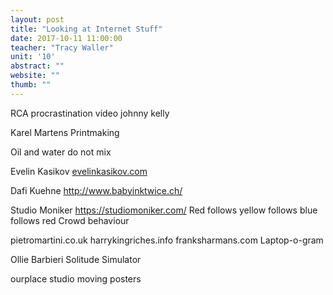```yaml
---
layout: post
title: "Looking at Internet Stuff"
date: 2017-10-11 11:00:00
teacher: "Tracy Waller"
unit: '10'
abstract: ""
website: ""
thumb: ""
---
```


RCA procrastination video
johnny kelly

Karel Martens
Printmaking

Oil and water do not mix

Evelin Kasikov
[evelinkasikov.com](http://evelinkasikov.com/)

Dafi Kuehne
http://www.babyinktwice.ch/

Studio Moniker
https://studiomoniker.com/
Red follows yellow follows blue follows red
Crowd behaviour

pietromartini.co.uk
harrykingriches.info
franksharmans.com
Laptop-o-gram

Ollie Barbieri
Solitude Simulator

ourplace studio
moving posters